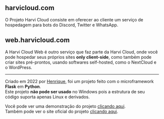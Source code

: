 ## harvicloud.com
O Projeto Harvi Cloud consiste em oferecer ao cliente um serviço de hospedagem para bots do Discord, Twitter e WhatsApp.

## web.harvicloud.com
A Harvi Cloud Web é outro serviço que faz parte da Harvi Cloud, onde você pode hospedar seus próprios sites **only client-side**, como também pode criar sites pré-prontos, usando softwares self-hosted, como o NextCloud e o WordPress.

---

Criado em 2022 por <a href="github.com/henriquelmeeee">Henrique</a>, foi um projeto feito com o microframework **Flask** em **Python**.<br>
Este projeto **não pode ser usado** no Windows pois a estrutura de seu código suporta apenas Linux e derivados.

Você pode ver uma demonstração do projeto [clicando aqui](https://demo.harvicloud.repl.co/).<br>Também pode ver o site oficial do projeto [clicando aqui](https://harvicloud.repl.co/).
